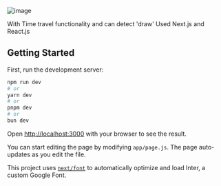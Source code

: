 ![image](https://github.com/JOY2OP/Tic-Tac-Toe/assets/77735525/78118565-4df0-4c53-832c-7ef6757847aa)

With Time travel functionality and can detect 'draw'
Used Next.js and React.js

## Getting Started

First, run the development server:

```bash
npm run dev
# or
yarn dev
# or
pnpm dev
# or
bun dev
```

Open [http://localhost:3000](http://localhost:3000) with your browser to see the result.

You can start editing the page by modifying `app/page.js`. The page auto-updates as you edit the file.

This project uses [`next/font`](https://nextjs.org/docs/basic-features/font-optimization) to automatically optimize and load Inter, a custom Google Font.

